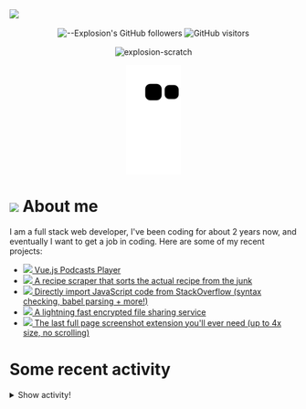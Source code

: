 <picture>
  <source media="(prefers-color-scheme: dark)" srcset="https://user-images.githubusercontent.com/61319150/169753065-1659a66c-faf9-4e8f-b065-b42205df4952.png">
  <img src="https://user-images.githubusercontent.com/61319150/169753029-4ebc7808-4c64-4203-a880-02b38084cca4.png">
</picture>

<div align=center>
  
![--Explosion's GitHub followers](https://img.shields.io/github/followers/Explosion-Scratch?color=00bbbb&style=for-the-badge&logo=github&logoColor=fff) 
![GitHub visitors](https://visitor-badge-reloaded.herokuapp.com/badge?page_id=explosion-scratch.visitor.badge.reloaded&color=00bbbb&style=for-the-badge&logo=github)

</div>

<p align=center><img align="center" src="https://github-readme-streak-stats.herokuapp.com/?user=explosion-scratch&" alt="explosion-scratch" /></p>
<p align=center><img align="center" src="https://raw.githubusercontent.com/Explosion-Scratch/Explosion-scratch/a407529eda6cf7c81265dae00a6eab19d1597632/github-contribution-grid-snake.svg" /></p>

<h1><img src="https://api.iconify.design/noto-v1:beaming-face-with-smiling-eyes.svg" width="25ch"> About me</h1>
  <p>I am a full stack web developer, I've been coding for about 2 years now, and eventually I want to get a job in coding. Here are some of my recent projects:</p>

  <ul>
     <li><a href="https://github.com/explosion-scratch/podcasts_player"><img src="https://api.iconify.design/noto-v1:musical-notes.svg"> Vue.js Podcasts Player</a></li>
     <li><a href="https://github.com/explosion-scratch/recipes/"><img src="https://api.iconify.design/noto-v1:face-savoring-food.svg"> A recipe scraper that sorts the actual recipe from the junk</a></li>
     <li><a href="https://github.com/explosion-scratch/stackoverflow_import/"><img src="https://api.iconify.design/noto-v1:man-technologist-medium-light-skin-tone.svg"> Directly import JavaScript code from StackOverflow (syntax checking, babel parsing + more!)</a></li>
     <li><a href="https://github.com/explosion-scratch/ondrop/"><img src="https://api.iconify.design/noto-v1:cloud-with-lightning.svg"> A lightning fast encrypted file sharing service</a></li>
     <li><a href="https://github.com/explosion-scratch/screenshot_extension/"><img src="https://api.iconify.design/noto-v1:computer-mouse.svg"> The last full page screenshot extension you'll ever need (up to 4x size, no scrolling)</a></li>
  </ul>
  
  # Some recent activity


<details><summary>Show activity!</summary>
<ul>
<li><p>8 hours, 57 minutes ago – <a href="https://github.com/Explosion-Scratch/cool_apis/commit/b42c1fd3ceb1b4d49465b9d85255ad5f3e394634"><code>b42c1fd</code></a>– PDF from URL (<a href="https://github.com/Explosion-Scratch/cool_apis">Explosion-Scratch/cool_apis</a>)</p></li>
<li><p>9 hours, 19 minutes ago – Commented in <a href="https://github.com/Bijoujs/Bijou.js/pull/365#issuecomment-1134910670">Bijoujs/Bijou.js</a><blockquote>Thanks </blockquote></p></li>
<li><p>20 hours, 6 minutes ago – <a href="https://github.com/Explosion-Scratch/Explosion-scratch/commit/9859e636fc093e77a27220f771298234539004ad"><code>9859e63</code></a>– Update start.md (<a href="https://github.com/Explosion-Scratch/Explosion-scratch">Explosion-Scratch/Explosion-scratch</a>)</p></li>
<li><p>20 hours, 7 minutes ago – <a href="https://github.com/Explosion-Scratch/Explosion-scratch/commit/e48fb782c19c97a78d777d0862779b82a73ef317"><code>e48fb78</code></a>– Update README.md (<a href="https://github.com/Explosion-Scratch/Explosion-scratch">Explosion-Scratch/Explosion-scratch</a>)</p></li>
<li><p>1 day, 8 hours, 26 minutes ago – Commented in <a href="https://github.com/SuperTux/supertux/issues/2204#issuecomment-1133941656">SuperTux/supertux</a><blockquote>Thanks </blockquote></p></li>
<li><p>1 day, 18 hours, 55 minutes ago – opened a <a href="https://github.com/ScratchAddons/ScratchAddons/pull/4600">pull request</a> in <a href="https://github.com/ScratchAddons/ScratchAddons">ScratchAddons/ScratchAddons</a></p></li>
<li><p>1 day, 18 hours, 55 minutes ago – <a href="https://github.com/Explosion-Scratch/ScratchAddons/commit/07fc86a5704c8f4e7cf9d1648e85673013d98e3c"><code>07fc86a</code></a>– Beautify settings on the "View settings file" page (<a href="https://github.com/Explosion-Scratch/ScratchAddons">Explosion-Scratch/ScratchAddons</a>)</p></li>
<li><p>1 day, 19 hours, 49 minutes ago – <a href="https://github.com/Explosion-Scratch/cool_apis/commit/a12a177f5a089f2e31a27791ce95394b14eb0cf2"><code>a12a177</code></a>– Update README.md (<a href="https://github.com/Explosion-Scratch/cool_apis">Explosion-Scratch/cool_apis</a>)</p></li>
<li><p>1 day, 19 hours, 54 minutes ago – Commented in <a href="https://github.com/Explosion-Scratch/cool_apis/issues/2#issuecomment-1133826978">Explosion-Scratch/cool_apis</a><blockquote>No thanks I prefer to keep this whole thing totally free as that s the point of open source also this seems like a scam </blockquote></p></li>
<li><p>2 days, 11 hours, 26 minutes ago – Commented in <a href="https://github.com/Ademking/BetterViewer/issues/28#issuecomment-1133645647">Ademking/BetterViewer</a><blockquote> But userscript managers are extensions too so how do you install those Sorry I just had no idea that this exists You can also just paste user </blockquote></p></li>
<li><p>2 days, 11 hours, 34 minutes ago – Commented in <a href="https://github.com/Explosion-Scratch/Guavabi-is-awesome/pull/15#issuecomment-1133644544">Explosion-Scratch/Guavabi-is-awesome</a><blockquote> </blockquote></p></li>
<li><p>2 days, 11 hours, 34 minutes ago – <a href="https://github.com/Explosion-Scratch/Guavabi-is-awesome/commit/816e839d453944c51ba6321e878fc7716e227577"><code>816e839</code></a>– removed xavierbloemen (<a href="https://github.com/Explosion-Scratch/Guavabi-is-awesome">Explosion-Scratch/Guavabi-is-awesome</a>)</p></li>
<li><p>2 days, 11 hours, 34 minutes ago – Merged a <a href="https://github.com/Explosion-Scratch/Guavabi-is-awesome/pull/15">pull request</a> in <a href="https://github.com/Explosion-Scratch/Guavabi-is-awesome">Explosion-Scratch/Guavabi-is-awesome</a></p></li>
<li><p>2 days, 20 hours, 29 minutes ago – Commented in <a href="https://github.com/Ademking/BetterViewer/issues/28#issuecomment-1133539584">Ademking/BetterViewer</a><blockquote> Exactly who are blocked from using extensions Everyone at any school that I ve ever been to </blockquote></p></li>
<li><p>4 days, 9 hours, 53 minutes ago – Commented in <a href="https://github.com/yt-dlp/yt-dlp/issues/3780#issuecomment-1131921075">yt-dlp/yt-dlp</a><blockquote> For testing you could try remounting it manually For more permanent you need to find what mounts it in the first place like in vm volume settings </blockquote></p></li>
<li><p>4 days, 10 hours, 13 minutes ago – Commented in <a href="https://github.com/yt-dlp/yt-dlp/issues/3780#issuecomment-1131901035">yt-dlp/yt-dlp</a><blockquote>Where do I set that A bash variable Editing the python script </blockquote></p></li>
<li><p>4 days, 21 hours, 37 minutes ago – Commented in <a href="https://github.com/yt-dlp/yt-dlp/issues/3780#issuecomment-1131190637">yt-dlp/yt-dlp</a><blockquote>And here s my linux OS Running Linux in a VM on a chromebook _ met gg explosion penguin g P </blockquote></p></li>
<li><p>4 days, 21 hours, 40 minutes ago – Commented in <a href="https://github.com/yt-dlp/yt-dlp/issues/3780#issuecomment-1131189074">yt-dlp/yt-dlp</a><blockquote>I tried installing yt dlp in gitpod io and then downloading and it worked fine anyways here is the flock output bash pwd mnt chromeos My </blockquote></p></li>
<li><p>6 days, 18 hours, 17 minutes ago – Commented in <a href="https://github.com/Zulko/moviepy/issues/1236#issuecomment-1128534703">Zulko/moviepy</a><blockquote>This is still happening for me it seems randomly bash ffmpeg i <em>Stormy Weather mp3 hide</em>banner loglevel error nostdin y c a libmp3 </blockquote></p></li>
<li><p>8 days, 20 hours, 35 minutes ago – Commented in <a href="https://github.com/retronbv/svelte-code-editor/issues/1#issuecomment-1126864204">retronbv/svelte-code-editor</a><blockquote> I wrote this code https github com Explosion Scratch tools blob 2f229a0347a169b14303a61e450c91863dd1779f src components CodeEditor svelte </blockquote></p></li>
<li><p>9 days, 19 hours, 33 minutes ago – <a href="https://github.com/Explosion-Scratch/components/commit/a512db79c0ec51de35cfbd2a198de56f6b7e100d"><code>a512db7</code></a>– Update README.md (<a href="https://github.com/Explosion-Scratch/components">Explosion-Scratch/components</a>)</p></li>
<li><p>9 days, 19 hours, 33 minutes ago – <a href="https://github.com/Explosion-Scratch/components/commit/1b0fbcf6307da46d43b29fe4c37228eca7c54891"><code>1b0fbcf</code></a>– Create LICENSE.md (<a href="https://github.com/Explosion-Scratch/components">Explosion-Scratch/components</a>)</p></li>
<li><p>9 days, 19 hours, 34 minutes ago – <a href="https://github.com/Explosion-Scratch/tools/commit/8a9165593fd032014d3c6a9636f4d612792d1107"><code>8a91655</code></a>– Update and rename LICENSE to LICENSE.md (<a href="https://github.com/Explosion-Scratch/tools">Explosion-Scratch/tools</a>)</p></li>
<li><p>9 days, 19 hours, 34 minutes ago – <a href="https://github.com/Explosion-Scratch/tools/commit/854a59ed21b5467e40a4fa4c9d7c23fc67a39001"><code>854a59e</code></a>– Create LICENSE (<a href="https://github.com/Explosion-Scratch/tools">Explosion-Scratch/tools</a>)</p></li>
</ul>
</details>
